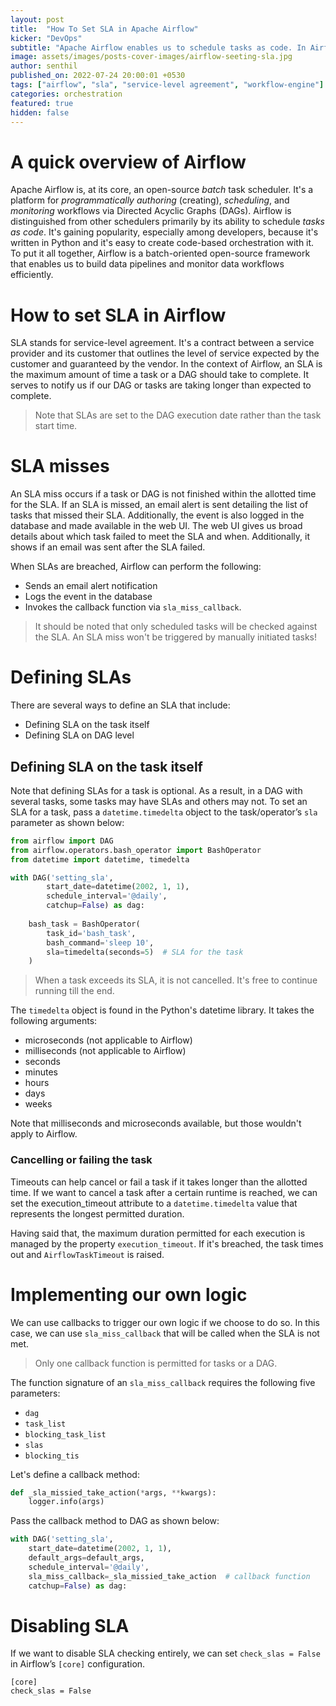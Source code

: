 ```yaml
---
layout: post
title:  "How To Set SLA in Apache Airflow"
kicker: "DevOps"
subtitle: "Apache Airflow enables us to schedule tasks as code. In Airflow, a SLA determines the maximum completion time for a task or DAG. Note that SLAs are established based on the DAG execution date, not the task start time."
image: assets/images/posts-cover-images/airflow-seeting-sla.jpg
author: senthil
published_on: 2022-07-24 20:00:01 +0530
tags: ["airflow", "sla", "service-level agreement", "workflow-engine"]
categories: orchestration
featured: true
hidden: false
---
```


# A quick overview of Airflow

Apache Airflow is, at its core, an open-source *batch* task scheduler. It's a platform for *programmatically* *authoring* (creating), *scheduling*, and *monitoring* workflows via Directed Acyclic Graphs (DAGs). Airflow is distinguished from other schedulers primarily by its ability to schedule *tasks as code*. It's gaining popularity, especially among developers, because it's written in Python and it's easy to create code-based orchestration with it. To put it all together, Airflow is a batch-oriented open-source framework that enables us to build data pipelines and monitor data workflows efficiently.

# How to set SLA in Airflow

SLA stands for service-level agreement. It's a contract between a service provider and its customer that outlines the level of service expected by the customer and guaranteed by the vendor. In the context of Airflow, an SLA is the maximum amount of time a task or a DAG should take to complete. It serves to notify us if our DAG or tasks are taking longer than expected to complete.

> Note that SLAs are set to the DAG execution date rather than the task start time.

# SLA misses

An SLA miss occurs if a task or DAG is not finished within the allotted time for the SLA. If an SLA is missed, an email alert is sent detailing the list of tasks that missed their SLA. Additionally, the event is also logged in the database and made available in the web UI. The web UI gives us broad details about which task failed to meet the SLA and when. Additionally, it shows if an email was sent after the SLA failed.

When SLAs are breached, Airflow can perform the following:

- Sends an email alert notification
- Logs the event in the database
- Invokes the callback function via `sla_miss_callback`.

> It should be noted that only scheduled tasks will be checked against the SLA. An SLA miss won't be triggered by manually initiated tasks!

# Defining SLAs

There are several ways to define an SLA that include:

- Defining SLA on the task itself
- Defining SLA on DAG level

## Defining SLA on the task itself

Note that defining SLAs for a task is optional. As a result, in a DAG with several tasks, some tasks may have SLAs and others may not. To set an SLA for a task, pass a `datetime.timedelta` object to the task/operator’s `sla` parameter as shown below:

```python
from airflow import DAG
from airflow.operators.bash_operator import BashOperator
from datetime import datetime, timedelta

with DAG('setting_sla', 
        start_date=datetime(2002, 1, 1), 
        schedule_interval='@daily',
        catchup=False) as dag:
        
    bash_task = BashOperator(
        task_id='bash_task',
        bash_command='sleep 10',
        sla=timedelta(seconds=5)  # SLA for the task
    )
```

> When a task exceeds its SLA, it is not cancelled. It's free to continue running till the end.

The `timedelta` object is found in the Python's datetime library. It takes the following arguments:

- microseconds (not applicable to Airflow)
- milliseconds (not applicable to Airflow)
- seconds
- minutes
- hours
- days
- weeks

Note that milliseconds and microseconds available, but those wouldn't apply to Airflow.

### Cancelling or failing the task

Timeouts can help cancel or fail a task if it takes longer than the allotted time. If we want to cancel a task after a certain runtime is reached, we can set the execution_timeout attribute to a `datetime.timedelta` value that represents the longest permitted duration.

Having said that, the maximum duration permitted for each execution is managed by the property `execution_timeout`. If it's breached, the task times out and `AirflowTaskTimeout` is raised.

# Implementing our own logic

We can use callbacks to trigger our own logic if we choose to do so. In this case, we can use `sla_miss_callback` that will be called when the SLA is not met.

> Only one callback function is permitted for tasks or a DAG.

The function signature of an `sla_miss_callback` requires the following five parameters:
- `dag`
- `task_list`
- `blocking_task_list`
- `slas`
- `blocking_tis`

Let's define a callback method:
```python
def _sla_missied_take_action(*args, **kwargs):
    logger.info(args)
```

Pass the callback method to DAG as shown below:
```python
with DAG('setting_sla', 
    start_date=datetime(2002, 1, 1),
    default_args=default_args,
    schedule_interval='@daily',
    sla_miss_callback=_sla_missied_take_action  # callback function
    catchup=False) as dag:
```

# Disabling SLA

If we want to disable SLA checking entirely, we can set `check_slas = False` in Airflow’s `[core]` configuration.
```text
[core]
check_slas = False
```